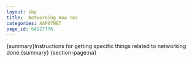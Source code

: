 ```yaml
---
layout: sbp
title:  Networking How Tos
categories: XAP97NET
page_id: 64127776
---
```


{summary}Instructions for getting specific things related to networking done.{summary}
{section-page:na}
